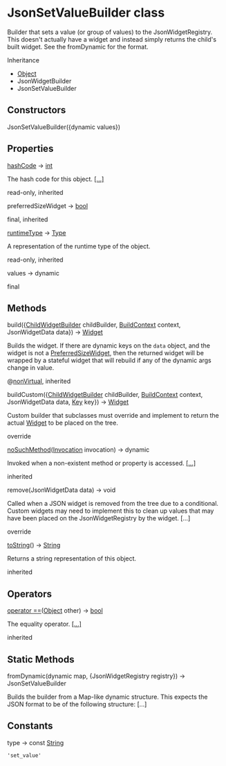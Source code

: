 # JsonSetValueBuilder class #

Builder that sets a value (or group of values) to the JsonWidgetRegistry. This doesn't actually have a widget and instead simply returns the child's built widget. See the fromDynamic for the format.

Inheritance

 *  [Object][]
 *  JsonWidgetBuilder
 *  JsonSetValueBuilder

## Constructors ##

JsonSetValueBuilder(\{dynamic values\})

## Properties ##

[hashCode][] → [int][]

The hash code for this object. [\[...\]][hashCode]

read-only, inherited

preferredSizeWidget → [bool][]

final, inherited

[runtimeType][] → [Type][]

A representation of the runtime type of the object.

read-only, inherited

values → dynamic

final

## Methods ##

build(\{[ChildWidgetBuilder][] childBuilder, [BuildContext][] context, JsonWidgetData data\}) → [Widget][]

Builds the widget. If there are dynamic keys on the `data` object, and the widget is not a [PreferredSizeWidget][], then the returned widget will be wrapped by a stateful widget that will rebuild if any of the dynamic args change in value.

@[nonVirtual][], inherited

buildCustom(\{[ChildWidgetBuilder][] childBuilder, [BuildContext][] context, JsonWidgetData data, [Key][] key\}) → [Widget][]

Custom builder that subclasses must override and implement to return the actual [Widget][] to be placed on the tree.

override

[noSuchMethod][]([Invocation][] invocation) → dynamic

Invoked when a non-existent method or property is accessed. [\[...\]][noSuchMethod]

inherited

remove(JsonWidgetData data) → void

Called when a JSON widget is removed from the tree due to a conditional. Custom widgets may need to implement this to clean up values that may have been placed on the JsonWidgetRegistry by the widget. \[...\]

override

[toString][]() → [String][]

Returns a string representation of this object.

inherited

## Operators ##

[operator ==][operator]([Object][] other) → [bool][]

The equality operator. [\[...\]][operator]

inherited

## Static Methods ##

fromDynamic(dynamic map, \{JsonWidgetRegistry registry\}) → JsonSetValueBuilder

Builds the builder from a Map-like dynamic structure. This expects the JSON format to be of the following structure: \[...\]

## Constants ##

type → const [String][]

`'set_value'`


[Object]: https://api.dart.dev/dev/2.12.0-51.0.dev/dart-core/Object-class.html
[hashCode]: https://api.dart.dev/dev/2.12.0-51.0.dev/dart-core/Object/hashCode.html
[int]: https://api.dart.dev/dev/2.12.0-51.0.dev/dart-core/int-class.html
[bool]: https://api.dart.dev/dev/2.12.0-51.0.dev/dart-core/bool-class.html
[runtimeType]: https://api.dart.dev/dev/2.12.0-51.0.dev/dart-core/Object/runtimeType.html
[Type]: https://api.dart.dev/dev/2.12.0-51.0.dev/dart-core/Type-class.html
[ChildWidgetBuilder]: https://pub.dev/documentation/child_builder/1.0.0+2/child_builder/ChildWidgetBuilder.html
[BuildContext]: https://api.flutter.dev/flutter/widgets/BuildContext-class.html
[Widget]: https://api.flutter.dev/flutter/widgets/Widget-class.html
[PreferredSizeWidget]: https://api.flutter.dev/flutter/widgets/PreferredSizeWidget-class.html
[nonVirtual]: https://pub.dev/documentation/meta/1.3.0-nullsafety.6/meta/nonVirtual-constant.html
[Key]: https://api.flutter.dev/flutter/foundation/Key-class.html
[noSuchMethod]: https://api.dart.dev/dev/2.12.0-51.0.dev/dart-core/Object/noSuchMethod.html
[Invocation]: https://api.dart.dev/dev/2.12.0-51.0.dev/dart-core/Invocation-class.html
[toString]: https://api.dart.dev/dev/2.12.0-51.0.dev/dart-core/Object/toString.html
[String]: https://api.dart.dev/dev/2.12.0-51.0.dev/dart-core/String-class.html
[operator]: https://api.dart.dev/dev/2.12.0-51.0.dev/dart-core/Object/operator_equals.html
